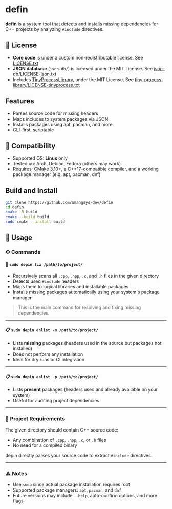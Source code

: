 # defin

**defin** is a system tool that detects and installs missing dependencies for C++ projects by analyzing `#include` directives.


## 📄 License

- **Core code** is under a custom non-redistributable license. See [LICENSE.txt](./LICENSE.txt)
- **JSON database** (`json-db/`) is licensed under the MIT License. See [json-db/LICENSE-json.txt](./json-db/LICENSE-json.txt)
- Includes [TinyProcessLibrary](https://gitlab.com/eidheim/tiny-process-library), under the MIT License. See [tiny-process-library/LICENSE-tinyprocess.txt](./tiny-process-library/LICENSE-tinyprocess.txt)


## Features

- Parses source code for missing headers
- Maps includes to system packages via JSON
- Installs packages using apt, pacman, and more
- CLI-first, scriptable


## 🐧 Compatibility

- Supported OS: **Linux** only  
- Tested on: Arch, Debian, Fedora (others may work)
- Requires: CMake 3.10+, a C++17-compatible compiler, and a working package manager (e.g. apt, pacman, dnf)


## Build and Install

```bash
git clone https://github.com/umangsys-dev/defin
cd defin
cmake -B build
cmake --build build
sudo cmake --install build
```

## 🚀 Usage

### ⚙️ Commands

#### 🔧 `sudo depin fix /path/to/project/`

- Recursively scans all `.cpp`, `.hpp`, `.c`, and `.h` files in the given directory
- Detects used `#include` headers
- Maps them to logical libraries and installable packages
- Installs missing packages automatically using your system's package manager

> This is the main command for resolving and fixing missing dependencies.

---

#### 📋 `sudo depin enlist -m /path/to/project/`

- Lists **missing** packages (headers used in the source but packages not installed)
- Does not perform any installation
- Ideal for dry runs or CI integration

---

#### 📋 `sudo depin enlist -p /path/to/project/`

- Lists **present** packages (headers used and already available on your system)
- Useful for auditing project dependencies

---

### 📁 Project Requirements

The given directory should contain C++ source code:
- Any combination of `.cpp`, `.hpp`, `.c`, or `.h` files
- No need for a compiled binary

depin directly parses your source code to extract `#include` directives.

---

### ⚠️ Notes

- Use `sudo` since actual package installation requires root
- Supported package managers: `apt`, `pacman`, and `dnf`
- Future versions may include `--help`, auto-confirm options, and more flags
